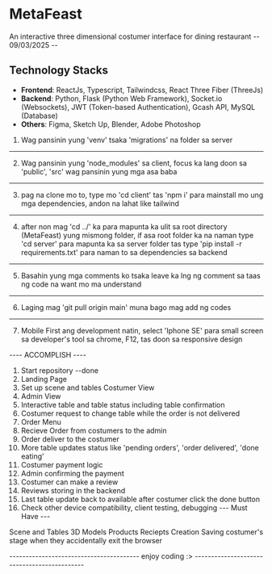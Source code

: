 # MetaFeast

An interactive three dimensional costumer interface for dining restaurant
-- 09/03/2025 --

## Technology Stacks

- **Frontend**: ReactJs, Typescript, Tailwindcss, React Three Fiber (ThreeJs)
- **Backend**: Python, Flask (Python Web Framework), Socket.io (Websockets), JWT (Token-based Authentication), Gcash API, MySQL (Database)
- **Others**: Figma, Sketch Up, Blender, Adobe Photoshop

1. Wag pansinin yung 'venv' tsaka 'migrations' na folder sa server

---

2. Wag pansinin yung 'node_modules' sa client,
   focus ka lang doon sa 'public', 'src' wag pansinin yung mga asa baba

---

3. pag na clone mo to, type mo 'cd client' tas 'npm i' para mainstall
   mo ung mga dependencies, andon na lahat like tailwind

---

4. after non mag 'cd ../' ka para mapunta ka ulit sa root directory
   (MetaFeast) yung mismong folder, if asa root folder ka na naman
   type 'cd server' para mapunta ka sa server folder tas type
   'pip install -r requirements.txt' para naman to sa dependencies sa backend

---

5. Basahin yung mga comments ko tsaka leave ka lng ng comment sa taas ng code na want mo ma understand

---

6. Laging mag 'git pull origin main' muna bago mag add ng codes

---

7. Mobile First ang development natin, select 'Iphone SE' para small screen sa developer's tool sa chrome, F12, tas doon sa responsive design

---- ACCOMPLISH ----

1. Start repository --done
2. Landing Page
3. Set up scene and tables Costumer View
4. Admin View
5. Interactive table and table status including table confirmation
6. Costumer request to change table while the order is not delivered
7. Order Menu
8. Recieve Order from costumers to the admin
9. Order deliver to the costumer
10. More table updates status like 'pending orders', 'order delivered', 'done eating'
11. Costumer payment logic
12. Admin confirming the payment
13. Costumer can make a review
14. Reviews storing in the backend
15. Last table update back to available after costumer click the done button
16. Check other device compatibility, client testing, debugging
    --- Must Have ---

Scene and Tables 3D Models
Products
Reciepts Creation
Saving costumer's stage when they accidentally exit the browser

---------------------------------------- enjoy coding :> --------------------------------------------
